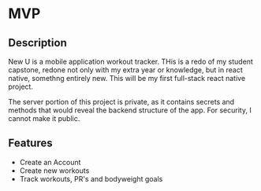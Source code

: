 # MVP
## Description
New U is a mobile application workout tracker. THis is a redo of my student capstone, redone not only with my extra year or knowledge, but in react native, somethng entirely new. This will be my first full-stack react native project.

The server portion of this project is private, as it contains secrets and methods that would reveal the backend structure of the app. For security, I cannot make it public.

## Features
- Create an Account
- Create new workouts
- Track workouts, PR's and bodyweight goals